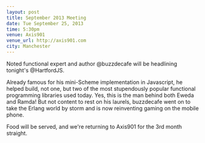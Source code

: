```yaml
---
layout: post
title: September 2013 Meeting
date: Tue September 25, 2013
time: 5:30pm
venue: Axis901
venue_url: http://axis901.com
city: Manchester
---
```


Noted functional expert and author @buzzdecafe will be headlining tonight's @HartfordJS.

Already famous for his mini-Scheme implementation in Javascript, he helped build, not one, but two of the most stupendously popular functional programming libraries used today.  Yes, this is the man behind both Eweda and Ramda!  But not content to rest on his laurels, buzzdecafe went on to take the Erlang world by storm and is now reinventing gaming on the mobile phone.
 
Food will be served, and we're returning to Axis901 for the 3rd month straight.
